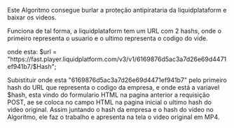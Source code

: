 Este Algoritmo consegue burlar a proteção antipirataria da liquidplataform e baixar os videos.

Funciona de tal forma, a liquidplataform tem um URL com 2 hashs, onde o primeiro representa o usuario e o ultimo representa o codigo do vide.

onde esta:
$url = "https://fast.player.liquidplatform.com/v3/v1/6169876d5ac3a7d26e69d4471ef941b7/$Hash";

Subistituir onde esta "6169876d5ac3a7d26e69d4471ef941b7" pelo primeiro hash do URL que representa o codigo da empresa, e onde está a variavel $hash, esta vindo do formulario HTML na pagina anterior a requisição POST, ae se coloca no campo HTML na pagina inicial o ultimo hash do video original. Assim juntando o hash da empresa e o hash do video no Algoritmo, ele faz o trabalho e apresenta na tela o video original em MP4.
